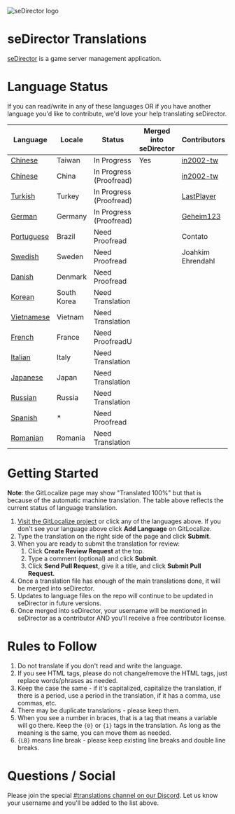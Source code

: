 ![seDirector logo](https://sedirector.net/images/logo.png)

# seDirector Translations

[seDirector](https://sedirector.net) is a game server management application.

# Language Status

If you can read/write in any of these languages OR if you have another language you'd like to contribute, we'd love your help translating seDirector.

|Language|Locale|Status|Merged into seDirector|Contributors|
|--|--|--|--|--|
|[Chinese](https://gitlocalize.com/repo/6339/zh-TW/en.json)|Taiwan|In Progress|Yes|[in2002-tw](https://github.com/in2002-tw)|
|[Chinese](https://gitlocalize.com/repo/6339/zh/en.json)|China|In Progress (Proofread)||[in2002-tw](https://github.com/in2002-tw)|
|[Turkish](https://gitlocalize.com/repo/6339/tr/en.json)|Turkey|In Progress (Proofread)||[LastPlayer](https://github.com/LastPlayerTR)|
|[German](https://gitlocalize.com/repo/6339/de/en.json)|Germany|In Progress (Proofread)||[Geheim123](https://github.com/Geheim123)|
|[Portuguese](https://gitlocalize.com/repo/6339/pt-br/en.json)|Brazil|Need Proofread||Contato|
|[Swedish](https://gitlocalize.com/repo/6339/sv/en.json)|Sweden|Need Proofread||Joahkim Ehrendahl|
|[Danish](https://gitlocalize.com/repo/6339/da/en.json)|Denmark|Need Proofread|||
|[Korean](https://gitlocalize.com/repo/6339/ko/en.json)|South Korea|Need Translation|||
|[Vietnamese](https://gitlocalize.com/repo/6339/vi/en.json)|Vietnam|Need Translation|||
|[French](https://gitlocalize.com/repo/6339/fr/en.json)|France|Need ProofreadU|||
|[Italian](https://gitlocalize.com/repo/6339/it/en.json)|Italy|Need Translation|||
|[Japanese](https://gitlocalize.com/repo/6339/ja/en.json)|Japan|Need Translation|||
|[Russian](https://gitlocalize.com/repo/6339/ru/en.json)|Russia|Need Translation|||
|[Spanish](https://gitlocalize.com/repo/6339/es/en.json)|*|Need Proofread|||
|[Romanian](https://gitlocalize.com/repo/6339/ro/en.json)|Romania|Need Translation|||

# Getting Started

**Note**: the GitLocalize page may show "Translated 100%" but that is because of the automatic machine translation. The table above reflects the current status of language translation.

1.  [Visit the GitLocalize project](https://gitlocalize.com/repo/6339) or click any of the languages above. If you don't see your language above click **Add Language** on GitLocalize.
2.  Type the translation on the right side of the page and click **Submit**.
3.  When you are ready to submit the translation for review:
    1. Click **Create Review Request** at the top.
    2. Type a comment (optional) and click **Submit**.
    3. Click **Send Pull Request**, give it a title, and click **Submit Pull Request**.
4.  Once a translation file has enough of the main translations done, it will be merged into seDirector.
5.  Updates to language files on the repo will continue to be updated in seDirector in future versions.
6.  Once merged into seDirector, your username will be mentioned in seDirector as a contributor AND you'll receive a free contributor license.

# Rules to Follow

1.  Do not translate if you don't read and write the language.
2.  If you see HTML tags, please do not change/remove the HTML tags, just replace words/phrases as needed.
3.  Keep the case the same - if it's capitalized, capitalize the translation, if there is a period, use a period in the translation, if it has a comma, use commas, etc.
4.  There may be duplicate translations - please keep them.
5.  When you see a number in braces, that is a tag that means a variable will go there. Keep the `{0}` or `{1}` tags in the translation. As long as the meaning is the same, you can move them as needed.
6.  `{LB}` means line break - please keep existing line breaks and double line breaks.

# Questions / Social

Please join the special [#translations channel on our Discord](https://sedirector.net/discord/translations). Let us know your username and you'll be added to the list above.
